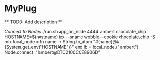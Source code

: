 MyPlug
======

** TODO: Add description **

_Connect to Nodes_
./run.sh app_on_node 4444 lambert chocolate_chip
HOSTNAME=$(hostname) iex --sname wobble --cookie chocolate_chip -S mix
local_node = fn name -> String.to_atom "#{name}@#{System.get_env("HOSTNAME")}" end
lb = local_node.("lambert")
Node.connect :"lambert@DTC2100CCE8906D"


